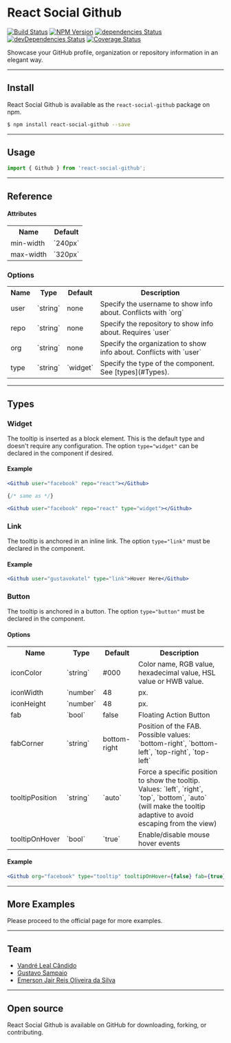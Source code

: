 # React Social Github
[![Build Status](https://travis-ci.org/vandreleal/react-social-github.svg)](https://travis-ci.org/vandreleal/react-social-github)
[![NPM Version](https://badge.fury.io/js/react-social-github.svg)](http://badge.fury.io/js/react-social-github)
[![dependencies Status](https://david-dm.org/vandreleal/react-social-github/status.svg)](https://david-dm.org/vandreleal/react-social-github)
[![devDependencies Status](https://david-dm.org/vandreleal/react-social-github/dev-status.svg)](https://david-dm.org/vandreleal/react-social-github?type=dev)
[![Coverage Status](https://coveralls.io/repos/github/vandreleal/react-social-github/badge.svg?branch=master)](https://coveralls.io/github/vandreleal/react-social-github?branch=master)

Showcase your GitHub profile, organization or repository information in an elegant way.

---

## Install
React Social Github is available as the `react-social-github` package on npm.
```sh
$ npm install react-social-github --save
```
---

## Usage
```jsx
import { Github } from 'react-social-github';
```
---

## Reference

#### Attributes

<table>
  <tr>
    <th>Name</th>
    <th>Default</th>
  </tr>
  <tr>
    <td>min-width</td>
    <td>`240px`</td>
  </tr>
  <tr>
    <td>max-width</td>
    <td>`320px`</td>
  </tr>
</table>

### Options

<table>
  <tr>
    <th>Name</th>
    <th>Type</th>
    <th>Default</th>
    <th>Description</th>
  </tr>
  <tr>
    <td>user</td>
    <td>`string`</td>
    <td>none</td>
    <td>Specify the username to show info about. Conflicts with `org`</td>
  </tr>
  <tr>
    <td>repo</td>
    <td>`string`</td>
    <td>none</td>
    <td>Specify the repository to show info about. Requires `user`</td>
  </tr>
  <tr>
    <td>org</td>
    <td>`string`</td>
    <td>none</td>
    <td>Specify the organization to show info about. Conflicts with `user`</td>
  </tr>
  <tr>
    <td>type</td>
    <td>`string`</td>
    <td>`widget`</td>
    <td>Specify the type of the component. See [types](#Types).</td>
  </tr>
</table>

---

## Types


### Widget

The tooltip is inserted as a block element. This is the default type and doesn't require any configuration. The option `type="widget"` can be declared in the component if desired.

#### Example

```jsx
<Github user="facebook" repo="react"></Github>

{/* same as */}

<Github user="facebook" repo="react" type="widget"></Github>
```

### Link

The tooltip is anchored in an inline link. The option `type="link"` must be declared in the component.

#### Example

```jsx
<Github user="gustavokatel" type="link">Hover Here</Github>
```

### Button

The tooltip is anchored in a button. The option `type="button"` must be declared in the component.

#### Options

<table>
  <tr>
    <th>Name</th>
    <th>Type</th>
    <th>Default</th>
    <th>Description</th>
  </tr>
  <tr>
    <td>iconColor</td>
    <td>`string`</td>
    <td>#000</td>
    <td>Color name, RGB value, hexadecimal value, HSL value or HWB value.</td>
  </tr>
  <tr>
    <td>iconWidth</td>
    <td>`number`</td>
    <td>48</td>
    <td>px.</td>
  </tr>
  <tr>
    <td>iconHeight</td>
    <td>`number`</td>
    <td>48</td>
    <td>px.</td>
  </tr>
  <tr>
    <td>fab</td>
    <td>`bool`</td>
    <td>false</td>
    <td>Floating Action Button</td>
  </tr>
  <tr>
    <td>fabCorner</td>
    <td>`string`</td>
    <td>bottom-right</td>
    <td>Position of the FAB. Possible values: `bottom-right`, `bottom-left`, `top-right`, `top-left`</td>
  </tr>
  <tr>
    <td>tooltipPosition</td>
    <td>`string`</td>
    <td>`auto`</td>
    <td>Force a specific position to show the tooltip. Values: `left`, `right`, `top`, `bottom`, `auto` (will make the tooltip adaptive to avoid escaping from the view)</td>
  </tr>
  <tr>
    <td>tooltipOnHover</td>
    <td>`bool`</td>
    <td>`true`</td>
    <td>Enable/disable mouse hover events</td>
  </tr>
</table>

#### Example

```jsx
<Github org="facebook" type="tooltip" tooltipOnHover={false} fab={true} fabCorner="top-left" iconColor="#3b5998" iconWidth={64} iconHeight={64}></Github>
```

---

## More Examples

Please proceed to the official page for more examples.

---

## Team
+ [Vandré Leal Cândido](https://github.com/vandreleal)
+ [Gustavo Sampaio](https://github.com/GustavoKatel)
+ [Emerson Jair Reis Oliveira da Silva](https://github.com/dungahk)

---

## Open source

React Social Github is available on GitHub for downloading, forking, or contributing.
